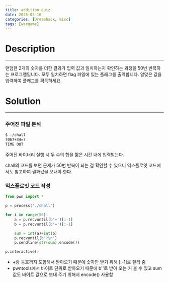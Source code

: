 ```yaml
---
title: addition quiz
date: 2025-05-16
categories: [Dreamhack, misc]
tags: [wargame]
---
```


# Description

---

랜덤한 2개의 숫자를 더한 결과가 입력 값과 일치하는지 확인하는 과정을 50번 반복하는 프로그램입니다. 모두 일치하면 flag 파일에 있는 플래그를 출력합니다. 알맞은 값을 입력하여 플래그를 획득하세요.

# Solution

---

### 주어진 파일 분석

```sh
$ ./chall
7067+34=?
TIME OUT
```

주어진 바이너리 실행 시 두 수의 합을 짧은 시간 내에 입력받는다.

chall의 코드를 보면 문제가 50번 반복이 되는 걸 확인할 수 있으니 익스플로잇 코드에서도 참고하여 결과값을 보내야 한다.

### 익스플로잇 코드 작성

```python
from pwn import *

p = process('./chall')

for i in range(50):
    a = p.recvuntil(b'+')[:-1]
    b = p.recvuntil(b'=')[:-1]

    sum = int(a)+int(b)
    p.recvuntil(b'?\n')
    p.sendline(str(sum).encode())

p.interactive()
```

- +랑 등호까지 포함해서 받아오기 때문에 숫자만 받기 위해 [:-1]로 잘라 줌
- pwntools에서 바이트 단위로 받아오기 때문에 b''로 받아 오는 거 볼 수 있고 sum 값도 바이트 값으로 보내 주기 위해서 encode() 사용함
